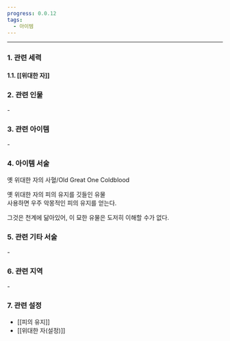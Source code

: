 ```yaml
---
progress: 0.0.12
tags:
  - 아이템
---
```

---
### 1. 관련 세력 
#### 1.1. [[위대한 자]]

### 2. 관련 인물
\-
### 3. 관련 아이템
\-

### 4. 아이템 서술
옛 위대한 자의 사혈/Old Great One Coldblood

옛 위대한 자의 피의 유지를 깃들인 유물  
사용하면 우주 악몽적인 피의 유지를 얻는다.  
  
그것은 천계에 닮아있어, 이 묘한 유물은 도저히 이해할 수가 없다.

### 5. 관련 기타 서술
\-

### 6. 관련 지역
\-

### 7. 관련 설정
- [[피의 유지]]
- [[위대한 자(설정)]]